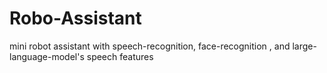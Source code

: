 # Robo-Assistant
mini robot assistant with speech-recognition, face-recognition , and large-language-model's speech features
